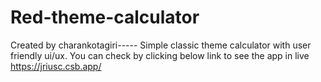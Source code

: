 # Red-theme-calculator
Created by charankotagiri-----
Simple  classic theme calculator with user friendly ui/ux.
You can check by clicking below link to see the app in live
https://jriusc.csb.app/

